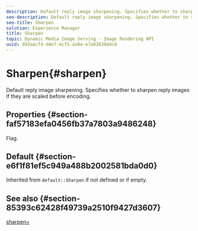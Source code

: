 ```yaml
---
description: Default reply image sharpening. Specifies whether to sharpen reply images if they are scaled before encoding.
seo-description: Default reply image sharpening. Specifies whether to sharpen reply images if they are scaled before encoding.
seo-title: Sharpen
solution: Experience Manager
title: Sharpen
topic: Dynamic Media Image Serving - Image Rendering API
uuid: d93aacf4-d4e7-4cf5-aa9e-e7a82630d4c0
---
```


# Sharpen{#sharpen}

Default reply image sharpening. Specifies whether to sharpen reply images if they are scaled before encoding.

## Properties {#section-faf57183efa0456fb37a7803a9486248}

Flag.

## Default {#section-e6f1f81ef5c949a488b2002581bda0d0}

Inherited from `default::Sharpen` if not defined or if empty.

## See also {#section-85393c62428f49739a2510f9427d3607}

[sharpen=](../../../../../ir-api/http-protocol/image-rendering-api-ref/c-ir-http-protocol-ref/c-ir-http-protocol-command-reference/r-ir-http-sharpen.md#reference-13034d22d176483cb99ccafc2a4f6a6e) 
